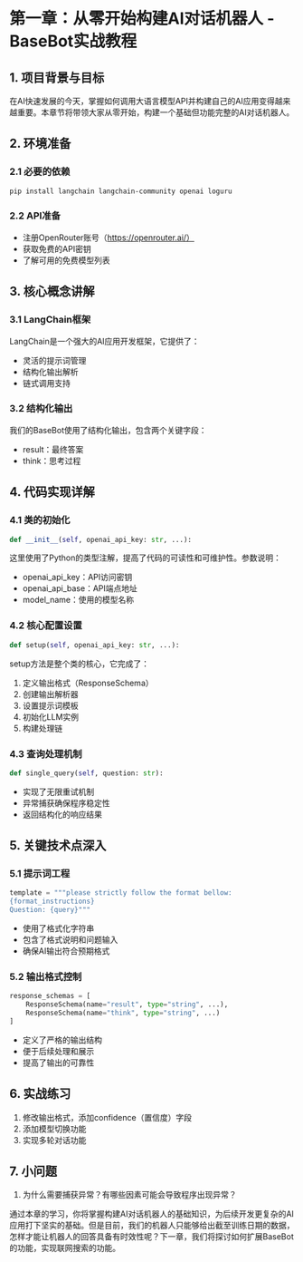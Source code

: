 # 第一章：从零开始构建AI对话机器人 - BaseBot实战教程

## 1. 项目背景与目标
在AI快速发展的今天，掌握如何调用大语言模型API并构建自己的AI应用变得越来越重要。本章节将带领大家从零开始，构建一个基础但功能完整的AI对话机器人。

## 2. 环境准备

### 2.1 必要的依赖
```bash
pip install langchain langchain-community openai loguru
```

### 2.2 API准备
- 注册OpenRouter账号（https://openrouter.ai/）
- 获取免费的API密钥
- 了解可用的免费模型列表

## 3. 核心概念讲解

### 3.1 LangChain框架
LangChain是一个强大的AI应用开发框架，它提供了：
- 灵活的提示词管理
- 结构化输出解析
- 链式调用支持

### 3.2 结构化输出
我们的BaseBot使用了结构化输出，包含两个关键字段：
- result：最终答案
- think：思考过程

## 4. 代码实现详解

### 4.1 类的初始化
```python
def __init__(self, openai_api_key: str, ...):
```
这里使用了Python的类型注解，提高了代码的可读性和可维护性。参数说明：
- openai_api_key：API访问密钥
- openai_api_base：API端点地址
- model_name：使用的模型名称

### 4.2 核心配置设置
```python
def setup(self, openai_api_key: str, ...):
```
setup方法是整个类的核心，它完成了：
1. 定义输出格式（ResponseSchema）
2. 创建输出解析器
3. 设置提示词模板
4. 初始化LLM实例
5. 构建处理链

### 4.3 查询处理机制
```python
def single_query(self, question: str):
```
- 实现了无限重试机制
- 异常捕获确保程序稳定性
- 返回结构化的响应结果

## 5. 关键技术点深入

### 5.1 提示词工程
```python
template = """please strictly follow the format bellow:
{format_instructions}
Question: {query}"""
```
- 使用了格式化字符串
- 包含了格式说明和问题输入
- 确保AI输出符合预期格式

### 5.2 输出格式控制
```python
response_schemas = [
    ResponseSchema(name="result", type="string", ...),
    ResponseSchema(name="think", type="string", ...)
]
```
- 定义了严格的输出结构
- 便于后续处理和展示
- 提高了输出的可靠性

## 6. 实战练习

1. 修改输出格式，添加confidence（置信度）字段
2. 添加模型切换功能
3. 实现多轮对话功能

## 7. 小问题

1. 为什么需要捕获异常？有哪些因素可能会导致程序出现异常？

通过本章的学习，你将掌握构建AI对话机器人的基础知识，为后续开发更复杂的AI应用打下坚实的基础。但是目前，我们的机器人只能够给出截至训练日期的数据，怎样才能让机器人的回答具备有时效性呢？下一章，我们将探讨如何扩展BaseBot的功能，实现联网搜索的功能。